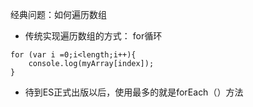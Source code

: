 经典问题：如何遍历数组

* 传统实现遍历数组的方式： for循环
```
for (var i =0;i<length;i++){
    console.log(myArray[index]);
}
```
* 待到ES正式出版以后，使用最多的就是forEach（）方法